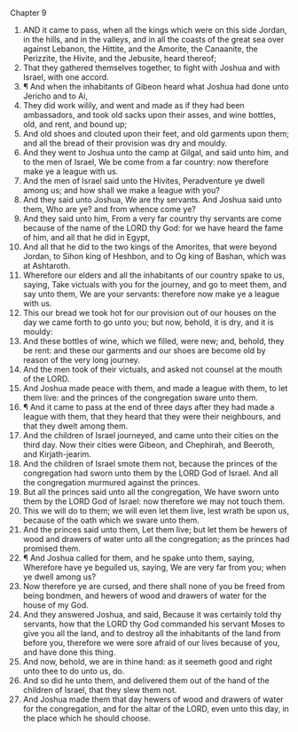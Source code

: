 

Chapter 9

1. AND it came to pass, when all the kings which were on this side Jordan, in the hills, and in the valleys, and in all the coasts of the great sea over against Lebanon, the Hittite, and the Amorite, the Canaanite, the Perizzite, the Hivite, and the Jebusite, heard thereof;
2. That they gathered themselves together, to fight with Joshua and with Israel, with one accord.
3. ¶ And when the inhabitants of Gibeon heard what Joshua had done unto Jericho and to Ai,
4. They did work wilily, and went and made as if they had been ambassadors, and took old sacks upon their asses, and wine bottles, old, and rent, and bound up;
5. And old shoes and clouted upon their feet, and old garments upon them; and all the bread of their provision was dry and mouldy.
6. And they went to Joshua unto the camp at Gilgal, and said unto him, and to the men of Israel, We be come from a far country: now therefore make ye a league with us.
7. And the men of Israel said unto the Hivites, Peradventure ye dwell among us; and how shall we make a league with you?
8. And they said unto Joshua, We are thy servants.  And Joshua said unto them, Who are ye?  and from whence come ye?
9. And they said unto him, From a very far country thy servants are come because of the name of the LORD thy God: for we have heard the fame of him, and all that he did in Egypt,
10. And all that he did to the two kings of the Amorites, that were beyond Jordan, to Sihon king of Heshbon, and to Og king of Bashan, which was at Ashtaroth.
11. Wherefore our elders and all the inhabitants of our country spake to us, saying, Take victuals with you for the journey, and go to meet them, and say unto them, We are your servants: therefore now make ye a league with us.
12. This our bread we took hot for our provision out of our houses on the day we came forth to go unto you; but now, behold, it is dry, and it is mouldy:
13. And these bottles of wine, which we filled, were new; and, behold, they be rent: and these our garments and our shoes are become old by reason of the very long journey.
14. And the men took of their victuals, and asked not counsel at the mouth of the LORD.
15. And Joshua made peace with them, and made a league with them, to let them live: and the princes of the congregation sware unto them.
16. ¶ And it came to pass at the end of three days after they had made a league with them, that they heard that they were their neighbours, and that they dwelt among them.
17. And the children of Israel journeyed, and came unto their cities on the third day.  Now their cities were Gibeon, and Chephirah, and Beeroth, and Kirjath-jearim.
18. And the children of Israel smote them not, because the princes of the congregation had sworn unto them by the LORD God of Israel.  And all the congregation murmured against the princes.
19. But all the princes said unto all the congregation, We have sworn unto them by the LORD God of Israel: now therefore we may not touch them.
20. This we will do to them; we will even let them live, lest wrath be upon us, because of the oath which we sware unto them.
21. And the princes said unto them, Let them live; but let them be hewers of wood and drawers of water unto all the congregation; as the princes had promised them.
22. ¶ And Joshua called for them, and he spake unto them, saying, Wherefore have ye beguiled us, saying, We are very far from you; when ye dwell among us?
23. Now therefore ye are cursed, and there shall none of you be freed from being bondmen, and hewers of wood and drawers of water for the house of my God.
24. And they answered Joshua, and said, Because it was certainly told thy servants, how that the LORD thy God commanded his servant Moses to give you all the land, and to destroy all the inhabitants of the land from before you, therefore we were sore afraid of our lives because of you, and have done this thing.
25. And now, behold, we are in thine hand: as it seemeth good and right unto thee to do unto us, do.
26. And so did he unto them, and delivered them out of the hand of the children of Israel, that they slew them not.
27. And Joshua made them that day hewers of wood and drawers of water for the congregation, and for the altar of the LORD, even unto this day, in the place which he should choose.
